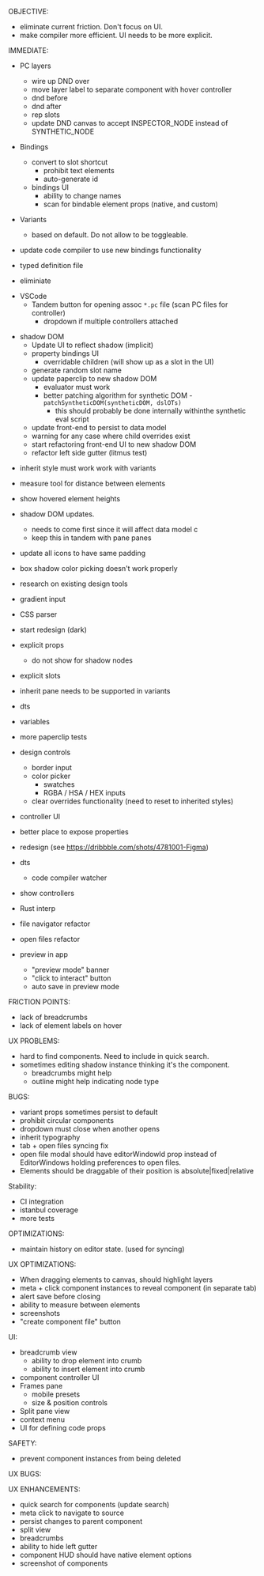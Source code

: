 OBJECTIVE:

- eliminate current friction. Don't focus on UI.
- make compiler more efficient. UI needs to be more explicit.

IMMEDIATE:

- PC layers

  - wire up DND over
  - move layer label to separate component with hover controller
  - dnd before
  - dnd after
  - rep slots
  - update DND canvas to accept INSPECTOR_NODE instead of SYNTHETIC_NODE

* Bindings

  - convert to slot shortcut
    - prohibit text elements
    - auto-generate id
  - bindings UI
    - ability to change names
    - scan for bindable element props (native, and custom)

* Variants

  - based on default. Do not allow to be toggleable.

* update code compiler to use new bindings functionality
* typed definition file
* eliminiate

- VSCode
  - Tandem button for opening assoc `*.pc` file (scan PC files for controller)
    - dropdown if multiple controllers attached

* shadow DOM
  - Update UI to reflect shadow (implicit)
  - property bindings UI
    - overridable children (will show up as a slot in the UI)
  - generate random slot name
  - update paperclip to new shadow DOM
    - evaluator must work
    - better patching algorithm for synthetic DOM - `patchSyntheticDOM(syntheticDOM, dslOTs)`
      - this should probably be done internally withinthe synthetic eval script
  - update front-end to persist to data model
  - warning for any case where child overrides exist
  - start refactoring front-end UI to new shadow DOM
  - refactor left side gutter (litmus test)

- inherit style must work work with variants
- measure tool for distance between elements
- show hovered element heights
- shadow DOM updates.
  - needs to come first since it will affect data model c
  - keep this in tandem with pane panes
- update all icons to have same padding
- box shadow color picking doesn't work properly
- research on existing design tools
- gradient input
- CSS parser

- start redesign (dark)

* explicit props
  - do not show for shadow nodes
* explicit slots

* inherit pane needs to be supported in variants

* dts
* variables
* more paperclip tests
* design controls
  - border input
  - color picker
    - swatches
    - RGBA / HSA / HEX inputs
  - clear overrides functionality (need to reset to inherited styles)
* controller UI
* better place to expose properties
* redesign (see https://dribbble.com/shots/4781001-Figma)
* dts
  - code compiler watcher
* show controllers
* Rust interp
* file navigator refactor
* open files refactor
* preview in app
  - "preview mode" banner
  - "click to interact" button
  - auto save in preview mode

FRICTION POINTS:

- lack of breadcrumbs
- lack of element labels on hover

UX PROBLEMS:

- hard to find components. Need to include in quick search.
- sometimes editing shadow instance thinking it's the component.
  - breadcrumbs might help
  - outline might help indicating node type

BUGS:

- variant props sometimes persist to default
- prohibit circular components
- dropdown must close when another opens
- inherit typography
- tab + open files syncing fix
- open file modal should have editorWindowId prop instead of EditorWindows holding preferences to open files.
- Elements should be draggable of their position is absolute|fixed|relative

Stability:

- CI integration
- istanbul coverage
- more tests

OPTIMIZATIONS:

- maintain history on editor state. (used for syncing)

UX OPTIMIZATIONS:

- When dragging elements to canvas, should highlight layers
- meta + click component instances to reveal component (in separate tab)
- alert save before closing
- ability to measure between elements
- screenshots
- "create component file" button

UI:

- breadcrumb view
  - ability to drop element into crumb
  - ability to insert element into crumb
- component controller UI
- Frames pane
  - mobile presets
  - size & position controls
- Split pane view
- context menu
- UI for defining code props

SAFETY:

- prevent component instances from being deleted

UX BUGS:

UX ENHANCEMENTS:

- quick search for components (update search)
- meta click to navigate to source
- persist changes to parent component
- split view
- breadcrumbs
- ability to hide left gutter
- component HUD should have native element options
- screenshot of components
